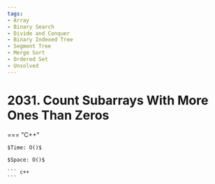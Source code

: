 ```yaml
---
tags:
- Array
- Binary Search
- Divide and Conquer
- Binary Indexed Tree
- Segment Tree
- Merge Sort
- Ordered Set
- Unsolved
---
```



# 2031. Count Subarrays With More Ones Than Zeros

=== "C++"

    $Time: O()$

    $Space: O()$

    ``` c++
    ```